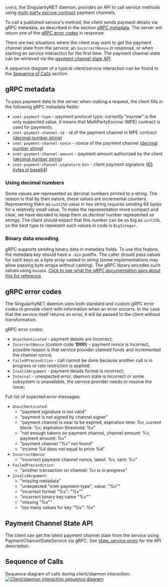 `snetd`, the SingularityNET daemon, provides an API to call service methods using [multi-party escrow contract](/docs/products/AIMarketplace/coreconcepts/Smart-contracts/mpe) payment channels.

To call a published service's method, the client sends payment details via gRPC metadata, as described in the section [gRPC metadata](#grpc-metadata). The server will return one of the [gRPC error codes](#grpc-error-codes) in response.

There are two situations where the client may want to get the payment channel state from the service: an `IncorrectNonce` in response, or when starting an service interaction for the first time. The payment channel state can be retrieved via the [payment channel state API](#payment-channel-state-api).

A sequence diagram of a typical client/service interaction can be found in the [Sequence of Calls](#sequence-of-calls) section.

## gRPC metadata

To pass payment data to the server when making a request, the client fills in the following gRPC metadata fields:

-   `snet-payment-type` - payment protocol type; currently "escrow" is the only supported value, it means that MultiPartyEscrow (MPE) contract is used for payments;
-   `snet-payment-channel-id` - id of the payment channel in MPE contract ([decimal number string](#using-decimal-numbers))
-   `snet-payment-channel-nonce` - nonce of the payment channel ([decimal number string](#using-decimal-numbers))
-   `snet-payment-channel-amount` - payment amount authorized by the client ([decimal number string](#using-decimal-numbers))
-   `snet-payment-channel-signature-bin` - client payment signature ([65 bytes in base64](#binary-data-encoding))

### Using decimal numbers

Some values are represented as decimal numbers printed to a string. The reason is that by their nature, these values are incremental counters. Representing them as `uint256` value in hex string requires sending 64 bytes for a relatively small value. To make the representation more compact and clear, we have decided to keep them as decimal number represented as strings. The client should expect that this number can be as big as `uint256`, so the best type to represent such values in code is `BigInteger`.

### Binary data encoding

gRPC supports sending binary data in metadata fields. To use this feature, the metadata key should have a `-bin` postfix. The caller should pass values for such keys as a byte array casted to string (some implementations may allow passing byte arrays without casting). The gRPC library encodes such values using `base64`. [Click to see what the gRPC documentation says about this for reference](https://github.com/grpc/grpc-go/blob/master/Documentation/grpc-metadata.md#storing-binary-data-in-metadata).

## gRPC error codes

The SingularityNET daemon uses both standard and custom gRPC error codes to provide client with information when an error occurrs. In the case that the service itself returns an error, it will be passed to the client without transformation.

gRPC error codes:

-   `Unauthenticated` - payment details are incorrect;
-   `IncorrectNonce` (custom code **1000**) - payment nonce is incorrect, possible
    reason is that service provider claimed funds and incremented the channel nonce;
-   `FailedPrecondition` - call cannot be done because another call is in progress
    or rate restriction is applied;
-   `InvalidArgument` - payment details format is incorrect;
-   `Internal` - unexpected error, daemon state is incorrect or some subsystem is
    unavailable, the service provider needs to resolve the issue;

Full list of expected error messages:

-   `Unauthenticated`:
    -   "payment signature is not valid"
    -   "payment is not signed by channel signer"
    -   "payment channel is near to be expired, expiration time: %v, current block: %v, expiration threshold: %v"
    -   "not enough tokens on payment channel, channel amount: %v, payment amount: %v"
    -   "payment channel \"%v\" not found"
    -   "income %d does not equal to price %d"
-   `IncorrectNonce`:
    -   "incorrect payment channel nonce, latest: %v, sent: %v"
-   `FailedPrecondition`:
    -   "another transaction on channel: %v is in progress"
-   `InvalidArgument`:
    -   "missing metadata"
    -   "unexpected \"snet-payment-type\", value: \"%v\""
    -   "incorrect format \"%v\": \"%v\""
    -   "incorrect binary key name \"%v\""
    -   "missing \"%v\""
    -   "too many values for key \"%v\": %v"

## Payment Channel State API

The client can get the latest payment channel state from the service using PaymentChannelStateService via gRPC. See [state_service.proto](https://github.com/singnet/snet-daemon/blob/master/escrow/state_service.proto) for the API description.

## Sequence of Calls

Sequence diagram of calls during client/daemon interaction:
[![Client/daemon interaction sequence diagram](/assets/images/products/AIMarketplace/daemon/clientDaemonInteractionSequenceDiagram.svg 'Client/daemon interaction sequence diagram')](/assets/images/products/AIMarketplace/daemon/clientDaemonInteractionSequenceDiagram.svg)
